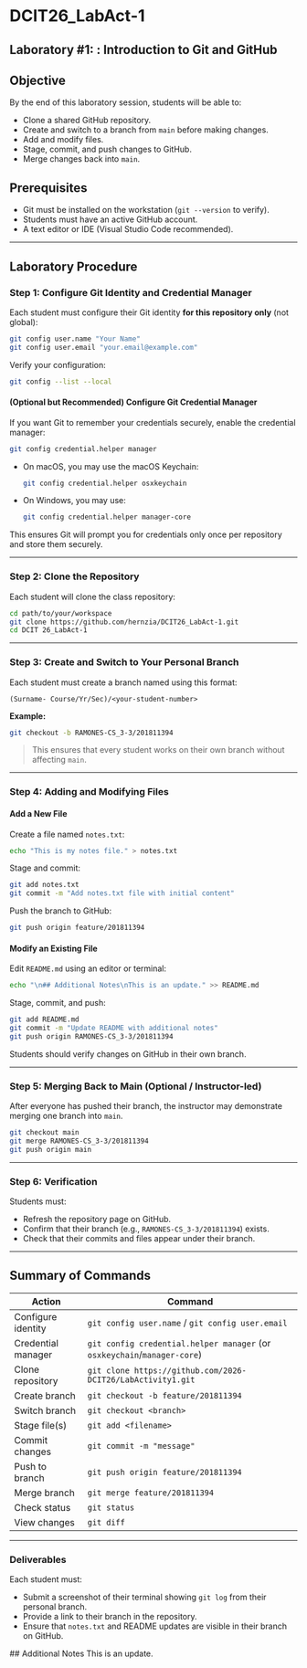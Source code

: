 # DCIT26_LabAct-1
Laboratory #1: : Introduction to Git and GitHub
---

## Objective

By the end of this laboratory session, students will be able to:

- Clone a shared GitHub repository.
- Create and switch to a branch from `main` before making changes.
- Add and modify files.
- Stage, commit, and push changes to GitHub.
- Merge changes back into `main`.

## Prerequisites

- Git must be installed on the workstation (`git --version` to verify).
- Students must have an active GitHub account.
- A text editor or IDE (Visual Studio Code recommended).

---

## Laboratory Procedure

### Step 1: Configure Git Identity and Credential Manager

Each student must configure their Git identity **for this repository only** (not global):

```bash
git config user.name "Your Name"
git config user.email "your.email@example.com"
```

Verify your configuration:

```bash
git config --list --local
```

#### (Optional but Recommended) Configure Git Credential Manager
If you want Git to remember your credentials securely, enable the credential manager:

```bash
git config credential.helper manager
```

- On macOS, you may use the macOS Keychain:
	```bash
	git config credential.helper osxkeychain
	```
- On Windows, you may use:
	```bash
	git config credential.helper manager-core
	```

This ensures Git will prompt you for credentials only once per repository and store them securely.

---

### Step 2: Clone the Repository

Each student will clone the class repository:

```bash
cd path/to/your/workspace
git clone https://github.com/hernzia/DCIT26_LabAct-1.git
cd DCIT 26_LabAct-1
```

---

### Step 3: **Create and Switch to Your Personal Branch**

Each student must create a branch named using this format:

```
(Surname- Course/Yr/Sec)/<your-student-number>
```

**Example:**

```bash
git checkout -b RAMONES-CS_3-3/201811394
```

> This ensures that every student works on their own branch without affecting `main`.

---

### Step 4: Adding and Modifying Files

#### Add a New File

Create a file named `notes.txt`:

```bash
echo "This is my notes file." > notes.txt
```

Stage and commit:

```bash
git add notes.txt
git commit -m "Add notes.txt file with initial content"
```

Push the branch to GitHub:

```bash
git push origin feature/201811394
```

#### Modify an Existing File

Edit `README.md` using an editor or terminal:

```bash
echo "\n## Additional Notes\nThis is an update." >> README.md
```

Stage, commit, and push:

```bash
git add README.md
git commit -m "Update README with additional notes"
git push origin RAMONES-CS_3-3/201811394
```

Students should verify changes on GitHub in their own branch.

---

### Step 5: Merging Back to Main (Optional / Instructor-led)

After everyone has pushed their branch, the instructor may demonstrate merging one branch into `main`.

```bash
git checkout main
git merge RAMONES-CS_3-3/201811394
git push origin main
```

---

### Step 6: Verification

Students must:

- Refresh the repository page on GitHub.
- Confirm that their branch (e.g., `RAMONES-CS_3-3/201811394`) exists.
- Check that their commits and files appear under their branch.

---

## Summary of Commands

| Action             | Command                                                            |
| ------------------ | ------------------------------------------------------------------ |
| Configure identity | `git config user.name` / `git config user.email` |
| Credential manager | `git config credential.helper manager` (or `osxkeychain`/`manager-core`) |
| Clone repository   | `git clone https://github.com/2026-DCIT26/LabActivity1.git`        |
| Create branch      | `git checkout -b feature/201811394`                                |
| Switch branch      | `git checkout <branch>`                                            |
| Stage file(s)      | `git add <filename>`                                               |
| Commit changes     | `git commit -m "message"`                                          |
| Push to branch     | `git push origin feature/201811394`                                |
| Merge branch       | `git merge feature/201811394`                                      |
| Check status       | `git status`                                                       |
| View changes       | `git diff`                                                         |

---

### Deliverables

Each student must:

- Submit a screenshot of their terminal showing `git log` from their personal branch.
- Provide a link to their branch in the repository.
- Ensure that `notes.txt` and README updates are visible in their branch on GitHub.

 # #   A d d i t i o n a l   N o t e s 
 T h i s   i s   a n   u p d a t e .  
 